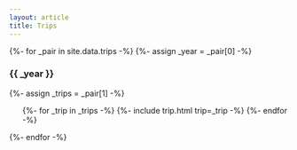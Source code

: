 ```yaml
---
layout: article
title: Trips
---
```

{%- for _pair in site.data.trips -%}
{%- assign _year = _pair[0] -%}
<h3>{{ _year }}</h3>
{%- assign _trips = _pair[1] -%}
<ul>
{%- for _trip in _trips -%}
{%- include trip.html trip=_trip -%}
{%- endfor -%}
</ul>
{%- endfor -%}
